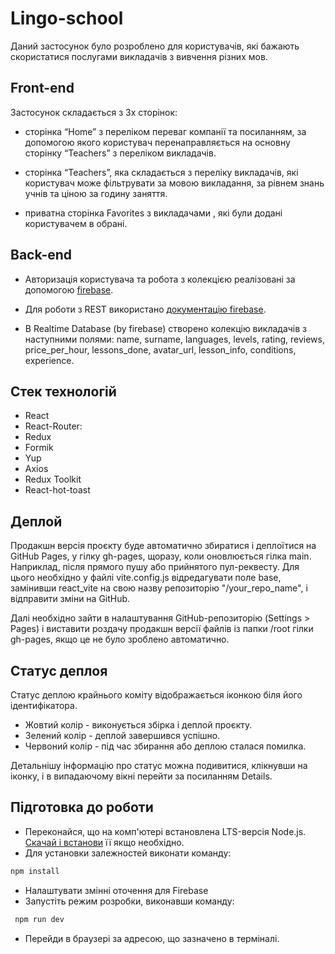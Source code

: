# Lingo-school

Даний застосунок було розроблено для користувачів, які бажають скористатися послугами викладачів з вивчення різних мов.

## Front-end

Застосунок складається з 3х сторінок:

- сторінка “Home” з переліком переваг компанії та посиланням, за допомогою якого користувач перенаправляється на основну сторінку “Teachers” з переліком викладачів.

- сторінка “Teachers”, яка складається з переліку викладачів, які користувач може фільтрувати за мовою викладання, за рівнем знань учнів та ціною за годину заняття.

- приватна сторінка Favorites з викладачами , які були додані користувачем в обрані.

## Back-end

- Авторизація користувача та робота з колекцією реалізовані за допомогою [firebase](https://firebase.google.com/).

- Для роботи з REST використано [документацію firebase](https://firebase.google.com/docs/reference).

- В Realtime Database (by firebase) створено колекцію викладачів з наступними полями: name, surname, languages, levels, rating, reviews, price_per_hour, lessons_done, avatar_url, lesson_info, conditions, experience.

## Стек технологій

- React
- React-Router:
- Redux
- Formik
- Yup
- Axios
- Redux Toolkit
- React-hot-toast

## Деплой

Продакшн версія проєкту буде автоматично збиратися і деплоїтися на GitHub Pages, у гілку gh-pages, щоразу, коли оновлюється гілка main. Наприклад, після прямого пушу або прийнятого пул-реквесту. Для цього необхідно у файлі vite.config.js відредагувати поле base, замінивши react_vite на свою назву репозиторію "/your_repo_name", і відправити зміни на GitHub.

Далі необхідно зайти в налаштування GitHub-репозиторію (Settings > Pages) і виставити роздачу продакшн версії файлів із папки /root гілки gh-pages, якщо це не було зроблено автоматично.

## Статус деплоя

Статус деплою крайнього коміту відображається іконкою біля його ідентифікатора.

- Жовтий колір - виконується збірка і деплой проєкту.
- Зелений колір - деплой завершився успішно.
- Червоний колір - під час збирання або деплою сталася помилка.

Детальнішу інформацію про статус можна подивитися, клікнувши на іконку, і в випадаючому вікні перейти за посиланням Details.

## Підготовка до роботи

- Переконайся, що на комп'ютері встановлена LTS-версія Node.js. [Скачай і встанови](https://nodejs.org/en/) її якщо необхідно.
- Для установки залежностей виконати команду:

```bash
npm install
```

- Налаштувати змінні оточення для Firebase
- Запустіть режим розробки, виконавши команду:

```bash
 npm run dev
```

- Перейди в браузері за адресою, що зазначено в терміналі.
